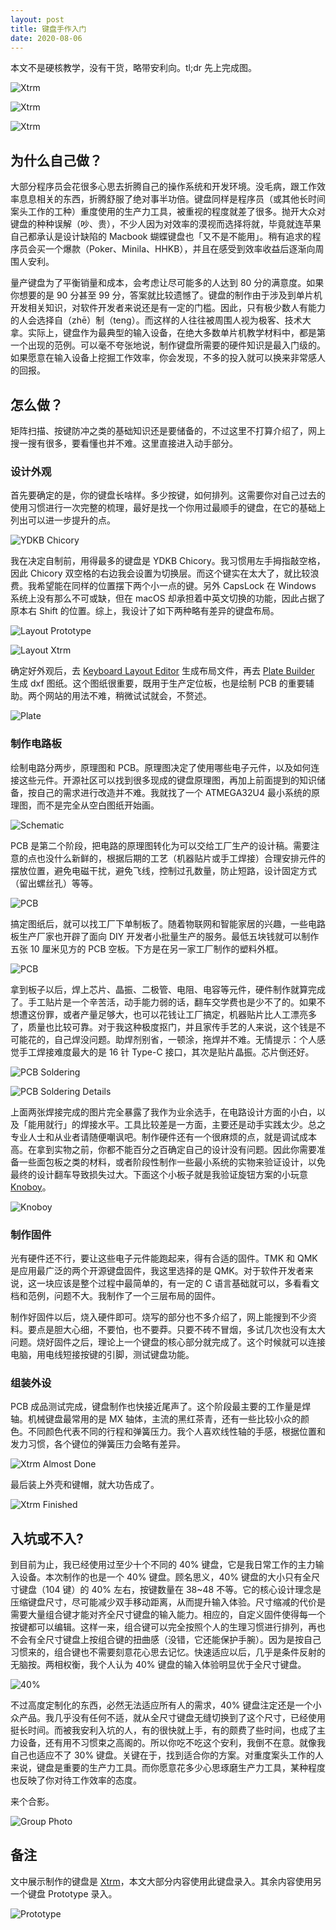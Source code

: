 ```yaml
---
layout: post
title: 键盘手作入门
date: 2020-08-06
---
```


本文不是硬核教学，没有干货，略带安利向。tl;dr 先上完成图。

![Xtrm](images/xtrm1.jpg)

![Xtrm](images/xtrm2.jpg)

![Xtrm](images/xtrm3.jpg)

## 为什么自己做？

大部分程序员会花很多心思去折腾自己的操作系统和开发环境。没毛病，跟工作效率息息相关的东西，折腾舒服了绝对事半功倍。键盘同样是程序员（或其他长时间案头工作的工种）重度使用的生产力工具，被重视的程度就差了很多。抛开大众对键盘的种种误解（吵、贵），不少人因为对效率的漠视而选择将就，毕竟就连苹果自己都承认是设计缺陷的 Macbook 蝴蝶键盘也「又不是不能用」。稍有追求的程序员会买一个爆款（Poker、Minila、HHKB），并且在感受到效率收益后逐渐向周围人安利。

量产键盘为了平衡销量和成本，会考虑让尽可能多的人达到 80 分的满意度。如果你想要的是 90 分甚至 99 分，答案就比较遗憾了。键盘的制作由于涉及到单片机开发相关知识，对软件开发者来说还是有一定的门槛。因此，只有极少数人有能力的人会选择自（zhē）制（teng）。而这样的人往往被周围人视为极客、技术大拿。实际上，键盘作为最典型的输入设备，在绝大多数单片机教学材料中，都是第一个出现的范例。可以毫不夸张地说，制作键盘所需要的硬件知识是最入门级的。如果愿意在输入设备上挖掘工作效率，你会发现，不多的投入就可以换来非常感人的回报。

## 怎么做？

矩阵扫描、按键防冲之类的基础知识还是要储备的，不过这里不打算介绍了，网上搜一搜有很多，要看懂也并不难。这里直接进入动手部分。

### 设计外观

首先要确定的是，你的键盘长啥样。多少按键，如何排列。这需要你对自己过去的使用习惯进行一次完整的梳理，最好是找一个你用过最顺手的键盘，在它的基础上列出可以进一步提升的点。

![YDKB Chicory](images/chicory.jpg)

我在决定自制前，用得最多的键盘是 YDKB Chicory。我习惯用左手拇指敲空格，因此 Chicory 双空格的右边我会设置为切换层。而这个键实在太大了，就比较浪费。我希望能在同样的位置摆下两个小一点的键。另外 CapsLock 在 Windows 系统上没有那么不可或缺，但在 macOS 却承担着中英文切换的功能，因此占据了原本右 Shift 的位置。综上，我设计了如下两种略有差异的键盘布局。

![Layout Prototype](images/layout-prototype.jpg)

![Layout Xtrm](images/layout-xtrm.jpg)

确定好外观后，去 [Keyboard Layout Editor](http://www.keyboard-layout-editor.com/) 生成布局文件，再去 [Plate Builder](https://builder.swillkb.com/) 生成 dxf 图纸。这个图纸很重要，既用于生产定位板，也是绘制 PCB 的重要辅助。两个网站的用法不难，稍微试试就会，不赘述。

![Plate](images/plate.jpg)

### 制作电路板

绘制电路分两步，原理图和 PCB。原理图决定了使用哪些电子元件，以及如何连接这些元件。开源社区可以找到很多现成的键盘原理图，再加上前面提到的知识储备，按自己的需求进行改造并不难。我就找了一个 ATMEGA32U4 最小系统的原理图，而不是完全从空白图纸开始画。

![Schematic](images/design-schematic.jpg)

PCB 是第二个阶段，把电路的原理图转化为可以交给工厂生产的设计稿。需要注意的点也没什么新鲜的，根据后期的工艺（机器贴片或手工焊接）合理安排元件的摆放位置，避免电磁干扰，避免飞线，控制过孔数量，防止短路，设计固定方式（留出螺丝孔）等等。

![PCB](images/design-pcb.jpg)

搞定图纸后，就可以找工厂下单制板了。随着物联网和智能家居的兴趣，一些电路板生产厂家也开辟了面向 DIY 开发者小批量生产的服务。最低五块钱就可以制作五张 10 厘米见方的 PCB 空板。下方是在另一家工厂制作的塑料外框。

![PCB](images/pcb.jpg)

拿到板子以后，焊上芯片、晶振、二极管、电阻、电容等元件，硬件制作就算完成了。手工贴片是一个辛苦活，动手能力弱的话，翻车交学费也是少不了的。如果不想遭这份罪，或者产量足够大，也可以花钱让工厂搞定，机器贴片比人工漂亮多了，质量也比较可靠。对于我这种极度抠门，并且家传手艺的人来说，这个钱是不可能花的，自己焊没问题。助焊剂别省，一顿涂，拖焊并不难。无情提示：个人感觉手工焊接难度最大的是 16 针 Type-C 接口，其次是贴片晶振。芯片倒还好。

![PCB Soldering](images/pcb-soldering.jpg)

![PCB Soldering Details](images/pcb-soldering-details.jpg)

上面两张焊接完成的图片完全暴露了我作为业余选手，在电路设计方面的小白，以及「能用就行」的焊接水平。工具比较差是一方面，主要还是动手实践太少。总之专业人士和从业者请随便嘲讽吧。制作硬件还有一个很麻烦的点，就是调试成本高。在拿到实物之前，你都不能百分之百确定自己的设计没有问题。因此你需要准备一些面包板之类的材料，或者阶段性制作一些最小系统的实物来验证设计，以免最终的设计翻车导致损失过大。下面这个小板子就是我验证旋钮方案的小玩意 [Knoboy](https://github.com/myst729/Knoboy)。

![Knoboy](images/knoboy.jpg)

### 制作固件

光有硬件还不行，要让这些电子元件能跑起来，得有合适的固件。TMK 和 QMK 是应用最广泛的两个开源键盘固件，我这里选择的是 QMK。对于软件开发者来说，这一块应该是整个过程中最简单的，有一定的 C 语言基础就可以，多看看文档和范例，问题不大。我制作了一个三层布局的固件。

制作好固件以后，烧入硬件即可。烧写的部分也不多介绍了，网上能搜到不少资料。要点是胆大心细，不要怕，也不要莽。只要不砖不冒烟，多试几次也没有太大问题。烧好固件之后，理论上一个键盘的核心部分就完成了。这个时候就可以连接电脑，用电线短接按键的引脚，测试键盘功能。

### 组装外设

PCB 成品测试完成，键盘制作也快接近尾声了。这个阶段最主要的工作量是焊轴。机械键盘最常用的是 MX 轴体，主流的黑红茶青，还有一些比较小众的颜色。不同颜色代表不同的行程和弹簧压力。我个人喜欢线性轴的手感，根据位置和发力习惯，各个键位的弹簧压力会略有差异。

![Xtrm Almost Done](images/almost-done.jpg)

最后装上外壳和键帽，就大功告成了。

![Xtrm Finished](images/finished.jpg)

## 入坑或不入?

到目前为止，我已经使用过至少十个不同的 40% 键盘，它是我日常工作的主力输入设备。本次制作的也是一个 40% 键盘。顾名思义，40% 键盘的大小只有全尺寸键盘（104 键）的 40% 左右，按键数量在 38~48 不等。它的核心设计理念是压缩键盘尺寸，尽可能减少双手移动距离，从而提升输入体验。尺寸缩减的代价是需要大量组合键才能对齐全尺寸键盘的输入能力。相应的，自定义固件使得每一个按键都可以编辑。这样一来，组合键可以完全按照个人的生理习惯进行排列，再也不会有全尺寸键盘上按组合键的扭曲感（没错，它还能保护手腕）。因为是按自己习惯来的，组合键也不需要刻意花心思去记忆。快速适应以后，几乎是条件反射的无脑按。两相权衡，我个人认为 40% 键盘的输入体验明显优于全尺寸键盘。

![40%](images/40-size.jpg)

不过高度定制化的东西，必然无法适应所有人的需求，40% 键盘注定还是一个小众产品。我几乎没有任何不适，就从全尺寸键盘无缝切换到了这个尺寸，已经使用挺长时间。而被我安利入坑的人，有的很快就上手，有的颇费了些时间，也成了主力设备，还有用不习惯束之高阁的。所以你吃不吃这个安利，我倒不在意。就像我自己也适应不了 30% 键盘。关键在于，找到适合你的方案。对重度案头工作的人来说，键盘是重要的生产力工具。而你愿意花多少心思琢磨生产力工具，某种程度也反映了你对待工作效率的态度。

来个合影。

![Group Photo](images/group-photo.jpg)

## 备注

文中展示制作的键盘是 [Xtrm](https://github.com/myst729/xtrm)，本文大部分内容使用此键盘录入。其余内容使用另一个键盘 Prototype 录入。

![Prototype](images/prototype.jpg)
